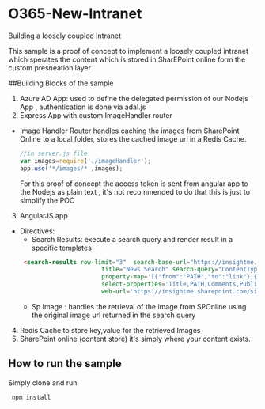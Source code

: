 # O365-New-Intranet
Building a loosely coupled Intranet 

This sample is a proof of concept to implement a loosely coupled intranet which sperates the content which is stored in SharEPoint online form the custom presneation layer

##Building Blocks of the sample
1. Azure AD App:
used to define the delegated permission of our Nodejs App , authentication is done via adal.js
2. Express App with custom ImageHandler router
  * Image Handler Router handles caching the images from SharePoint Online to a local folder, stores the cached image url in a Redis Cache.
  
    ``` JavaScript
    //in server.js file
    var images=require('./imageHandler');
    app.use('*/images/*',images);
    ```   
    For this proof of concept the access token is sent from angular app to the Nodejs as plain text , it's not recommended to do that this is just to simplify the POC
3. AngularJS app
  * Directives:
    * Search Results: execute a search query and render result in a specific templates
     ``` HTML
      <search-results row-limit="3"  search-base-url="https://insightme.sharepoint.com" 
                            title="News Search" search-query="ContentType:NewsPage"
                            property-map='[{"from":"PATH","to":"link"},{"from":"PublishingImage","to":"image"},{"from":"Title","to":"title"},{"from":"Comments","to":"subtitle"}]'
                            select-properties='Title,PATH,Comments,PublishingImage'
                            web-url='https://insightme.sharepoint.com/sites/pub/news'/>
     ```
    * Sp Image : handles the retrieval of the image from SPOnline using the original image url returned in the search query
4. Redis Cache to store key,value for the retrieved Images
5. SharePoint online (content store)
 it's simply where your content exists.
## How to run the sample 
Simply clone and run 
```
 npm install 
```